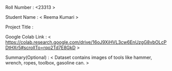 Roll Number       :   <23313 >

Student Name      :   < Reema Kumari >

Project Title     :   <Mechanical tool classification >

Google Colab Link :   < https://colab.research.google.com/drive/16oJ9XiHVL3cw6EnUzgG8vbOLcPDtHXr5#scrollTo=rqo2Td7E8GkD >

Summary(Optional) :   < Dataset contains images of tools like hammer, wrench, ropes, toolbox, gasoline can. >
